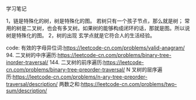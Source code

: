 学习笔记

1，链是特殊化的树，树是特殊化的图。
若树只有一个孩子节点，那么就是树；
常用的树是二叉树，也会有多叉树。如果树的能够构成闭环的话，那就是图。所以说树是特殊化的图。
2，树的出现
玄学点就是它符合人的生活经验。

code:
有效的字母异位词:https://leetcode-cn.com/problems/valid-anagram/
94. 二叉树的中序遍历:https://leetcode-cn.com/problems/binary-tree-inorder-traversal/
144. 二叉树的前序遍历:https://leetcode-cn.com/problems/binary-tree-preorder-traversal/
N 叉树的层序遍历:https://leetcode-cn.com/problems/n-ary-tree-preorder-traversal/description/
两数之和:https://leetcode-cn.com/problems/two-sum/description/



